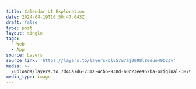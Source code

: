 ```yaml
---
title: Calendar UI Exploration
date: 2024-04-19T16:50:47.043Z
draft: false
type: post
layout: single
tags:
  - Web
  - App
source: Layers
source_link: 'https://layers.to/layers/clv57w7aj0008l80duo49b23v'
media: >-
  /uploads/layers.to_7d46a7d6-731a-4cb6-938d-a0c23ee952ba-original-38799257018ab8bc5d7b5b7d4e80e5fa.webp
media_type: image
---
```


